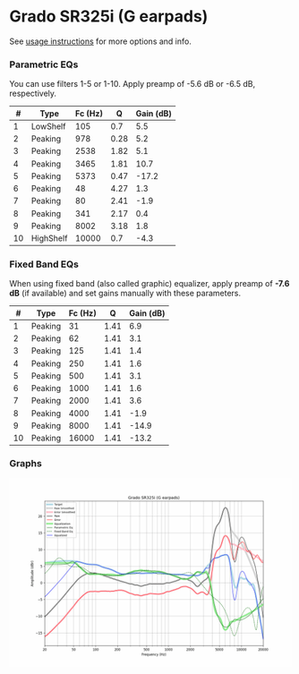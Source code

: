 # Grado SR325i (G earpads)
See [usage instructions](https://github.com/jaakkopasanen/AutoEq#usage) for more options and info.

### Parametric EQs
You can use filters 1-5 or 1-10. Apply preamp of -5.6 dB or -6.5 dB, respectively.

|   # | Type      |   Fc (Hz) |    Q |   Gain (dB) |
|-----|-----------|-----------|------|-------------|
|   1 | LowShelf  |       105 | 0.7  |         5.5 |
|   2 | Peaking   |       978 | 0.28 |         5.2 |
|   3 | Peaking   |      2538 | 1.82 |         5.1 |
|   4 | Peaking   |      3465 | 1.81 |        10.7 |
|   5 | Peaking   |      5373 | 0.47 |       -17.2 |
|   6 | Peaking   |        48 | 4.27 |         1.3 |
|   7 | Peaking   |        80 | 2.41 |        -1.9 |
|   8 | Peaking   |       341 | 2.17 |         0.4 |
|   9 | Peaking   |      8002 | 3.18 |         1.8 |
|  10 | HighShelf |     10000 | 0.7  |        -4.3 |

### Fixed Band EQs
When using fixed band (also called graphic) equalizer, apply preamp of **-7.6 dB** (if available) and set gains manually with these parameters.

|   # | Type    |   Fc (Hz) |    Q |   Gain (dB) |
|-----|---------|-----------|------|-------------|
|   1 | Peaking |        31 | 1.41 |         6.9 |
|   2 | Peaking |        62 | 1.41 |         3.1 |
|   3 | Peaking |       125 | 1.41 |         1.4 |
|   4 | Peaking |       250 | 1.41 |         1.6 |
|   5 | Peaking |       500 | 1.41 |         3.1 |
|   6 | Peaking |      1000 | 1.41 |         1.6 |
|   7 | Peaking |      2000 | 1.41 |         3.6 |
|   8 | Peaking |      4000 | 1.41 |        -1.9 |
|   9 | Peaking |      8000 | 1.41 |       -14.9 |
|  10 | Peaking |     16000 | 1.41 |       -13.2 |

### Graphs
![](./Grado%20SR325i%20(G%20earpads).png)
